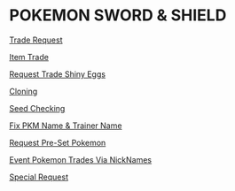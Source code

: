 # POKEMON SWORD & SHIELD

[Trade Request](https://github.com/lGodHatesMel/Shiny-Ditto-Bot-Wiki/blob/main/wiki/SWSH/SWSH-TradeRequest.md) 

[Item Trade](https://github.com/lGodHatesMel/Shiny-Ditto-Bot-Wiki/blob/main/wiki/SWSH/SWSH-ItemTrade.md)

[Request Trade Shiny Eggs](https://github.com/lGodHatesMel/Shiny-Ditto-Bot-Wiki/blob/main/wiki/SWSH/SWSH-EggRequest.md)

[Cloning](https://github.com/lGodHatesMel/Shiny-Ditto-Bot-Wiki/blob/main/wiki/SWSH/SWSH-Cloning.md)

[Seed Checking](https://github.com/lGodHatesMel/Shiny-Ditto-Bot-Wiki/blob/main/wiki/SWSH/SWSH-SeedCheck.md)

[Fix PKM Name & Trainer Name]()

[Request Pre-Set Pokemon]()

[Event Pokemon Trades Via NickNames](https://github.com/lGodHatesMel/Shiny-Ditto-Bot-Wiki/blob/main/wiki/SWSH/Special%20Request/EventNickNamesTrades.md)

[Special Request](https://github.com/lGodHatesMel/Shiny-Ditto-Bot-Wiki/blob/main/wiki/SWSH/Special%20Request/SpecialRequest.md)
